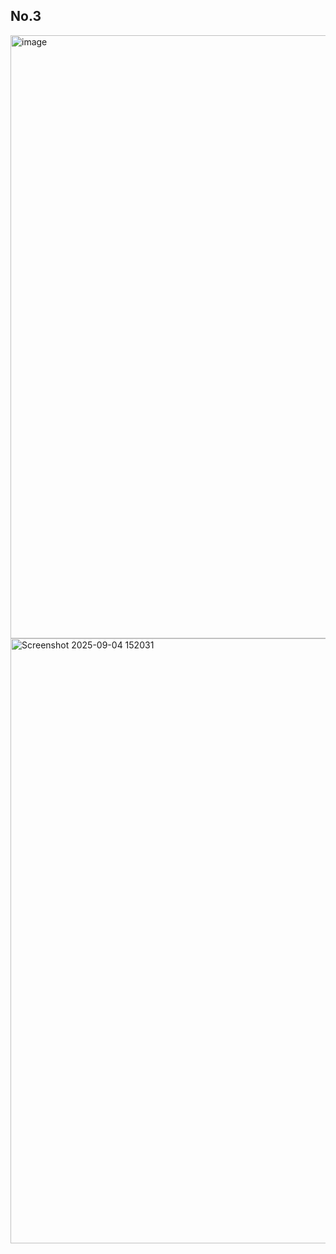 ## No.3

<img width="1919" height="965" alt="image" src="https://github.com/user-attachments/assets/63583369-dbc8-44d0-ad41-2248258d70c5" />
<img width="1919" height="968" alt="Screenshot 2025-09-04 152031" src="https://github.com/user-attachments/assets/604c5cbd-3701-422c-905d-e68a3c8b0a8e" />
